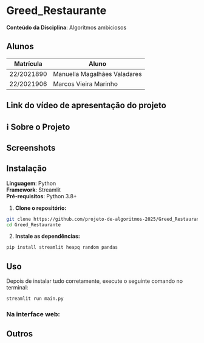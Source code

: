 # Greed_Restaurante

**Conteúdo da Disciplina**: Algoritmos ambiciosos<br>

## Alunos
|Matrícula | Aluno |
| -- | -- |
| 22/2021890  |  Manuella Magalhães Valadares |
| 22/2021906  |  Marcos Vieira Marinho |

## Link do vídeo de apresentação do projeto 


## ℹ️ Sobre o Projeto


## Screenshots



## Instalação 
**Linguagem**: Python<br>
**Framework**: Streamlit<br>
**Pré-requisitos**: Python 3.8+

1. **Clone o repositório:**
```bash
git clone https://github.com/projeto-de-algoritmos-2025/Greed_Restaurante.git
cd Greed_Restaurante
```
2. **Instale as dependências:**
```bash
pip install streamlit heapq random pandas
```
## Uso 
Depois de instalar tudo corretamente, execute o seguinte comando no terminal:
```bash
streamlit run main.py
```
### Na interface web:



## Outros 
